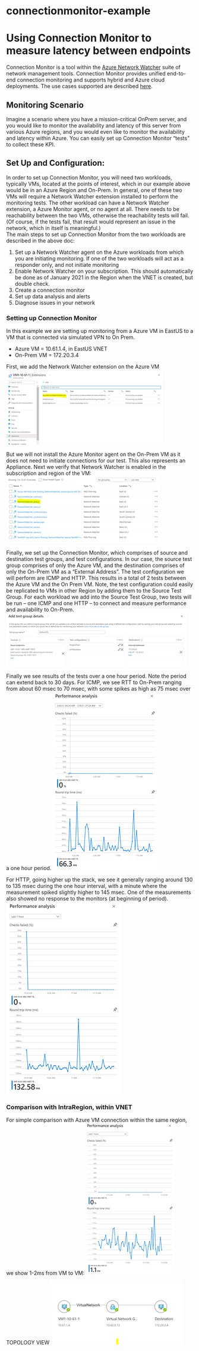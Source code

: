 # connectionmonitor-example
# Using Connection Monitor to measure latency between endpoints
Connection Monitor is a tool within the [Azure Network Watcher](https://docs.microsoft.com/en-us/azure/network-watcher/network-watcher-monitoring-overview) suite of network management tools.  Connection Monitor provides unified end-to-end connection monitoring and supports hybrid and Azure cloud deployments.  The use cases supported are described [here](https://docs.microsoft.com/en-us/azure/network-watcher/connection-monitor-overview).
## Monitoring Scenario
Imagine a scenario where you have a mission-critical OnPrem server, and you would like to monitor the availability and latency of this server from various Azure regions, and you would even like to monitor the availability and latency within Azure.  You can easily set up Connection Monitor “tests” to collect these KPI. 
## Set Up and Configuration:
In order to set up Connection Monitor, you will need two workloads, typically VMs, located at the points of interest, which in our example above would be in an Azure Region and On-Prem.  In general, one of these two VMs will require a Network Watcher extension installed to perform the monitoring tests.  The other workload can have a Network Watcher extension, a Azure Monitor agent, or no agent at all.  There needs to be reachability between the two VMs, otherwise the reachability tests will fail.  (Of course, if the tests fail, that result would represent an issue in the network, which in itself is meaningful.)    
The main steps to set up Connection Monitor from the two workloads are described in the above doc:
1.	Set up a Network Watcher agent on the Azure workloads from which you are initiating monitoring.  If one of the two workloads will act as a responder only, and not initiate monitoring 
2.	Enable Network Watcher on your subscription.  This should automatically be done as of January 2021 in the Region when the VNET is created, but double check.
3.	Create a connection monitor
4.	Set up data analysis and alerts
5.	Diagnose issues in your network
### Setting up Connection Monitor 
In this example we are setting up monitoring from a Azure VM in EastUS to a VM that is connected via simulated VPN to On Prem.  
-	Azure VM = 10.61.1.4, in EastUS VNET
-	On-Prem VM = 172.20.3.4

First, we add the Network Watcher extension on the Azure VM
![Extension](/Images/image1.png)
 
But we will not install the Azure Monitor agent on the On-Prem VM as it does not need to initiate connections for our test.  This also represents an Appliance.
Next we verify that Network Watcher is enabled in the subscription and region of the VM:
![NW Enabled](/Images/image2.png)

Finally, we set up the Connection Monitor, which comprises of source and destination test groups, and test configurations.  In our case, the source test group comprises of only the Azure VM, and the destination comprises of only the On-Prem VM as a “External Address”.  The test configuration we will perform are ICMP and HTTP.  This results in a total of 2 tests between the Azure VM and the On Prem VM.  Note, the test configuration could easily be replicated to VMs in other Region by adding them to the Source Test Group.  For each workload we add into the Source Test Group, two tests will be run – one ICMP and one HTTP – to connect and measure performance and availability to On-Prem.
![Test Group](/Images/image3.png)

Finally we see results of the tests over a one hour period.  Note the period can extend back to 30 days.
For ICMP, we see RTT to On-Prem ranging from about 60 msec to 70 msec, with some spikes as high as 75 msec over a one hour period.
![ICMP Analysis](/Images/image4.png)
 
For HTTP, going higher up the stack, we see it generally ranging around 130 to 135 msec during the one hour interval, with a minute where the measurement spiked slightly higher to 145 msec.  One of the measurements also showed no response to the monitors (at beginning of period).
![HTTP Analysis](/Images/image5.png)
 

### Comparison with IntraRegion, within VNET
For simple comparison with Azure VM connection within the same region, we show 1-2ms from VM to VM:
![IntraRegion](/Images/image6.png)
 


TOPOLOGY VIEW
![Topology](/Images/image7.png)
 
